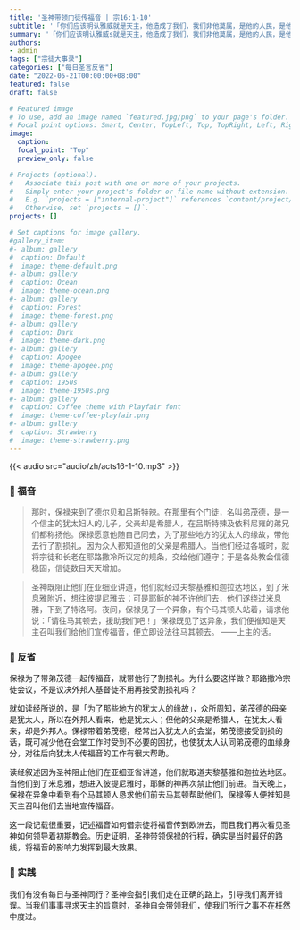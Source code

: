 ```yaml
---
title: '圣神带领门徒传福音 | 宗16:1-10'
subtitle: '「你们应该明认雅威就是天主，他造成了我们，我们非他莫属，是他的人民，是他牧场的羊队。」（咏100:3）'
summary: '「你们应该明认雅威s就是天主，他造成了我们，我们非他莫属，是他的人民，是他牧场的羊队。」（咏100:3）'
authors:
- admin
tags: ["宗徒大事录"]
categories: ["每日圣言反省"]
date: "2022-05-21T00:00:00+08:00"
featured: false
draft: false

# Featured image
# To use, add an image named `featured.jpg/png` to your page's folder.
# Focal point options: Smart, Center, TopLeft, Top, TopRight, Left, Right, BottomLeft, Bottom, BottomRight
image:
  caption:
  focal_point: "Top"
  preview_only: false

# Projects (optional).
#   Associate this post with one or more of your projects.
#   Simply enter your project's folder or file name without extension.
#   E.g. `projects = ["internal-project"]` references `content/project/deep-learning/index.md`.
#   Otherwise, set `projects = []`.
projects: []

# Set captions for image gallery.
#gallery_item:
#- album: gallery
#  caption: Default
#  image: theme-default.png
#- album: gallery
#  caption: Ocean
#  image: theme-ocean.png
#- album: gallery
#  caption: Forest
#  image: theme-forest.png
#- album: gallery
#  caption: Dark
#  image: theme-dark.png
#- album: gallery
#  caption: Apogee
#  image: theme-apogee.png
#- album: gallery
#  caption: 1950s
#  image: theme-1950s.png
#- album: gallery
#  caption: Coffee theme with Playfair font
#  image: theme-coffee-playfair.png
#- album: gallery
#  caption: Strawberry
#  image: theme-strawberry.png
---
```


{{< audio src="audio/zh/acts16-1-10.mp3" >}}

### :love_letter: 福音
> 那时，保禄来到了德尔贝和吕斯特辣。在那里有个门徒，名叫弟茂德，是一个信主的犹太妇人的儿子，父亲却是希腊人，在吕斯特辣及依科尼雍的弟兄们都称扬他。保禄愿意他随自己同去，为了那些地方的犹太人的缘故，带他去行了割损礼，因为众人都知道他的父亲是希腊人。当他们经过各城时，就将宗徒和长老在耶路撒冷所议定的规条，交给他们遵守；于是各处教会信德稳固，信徒数目天天增加。

> 圣神既阻止他们在亚细亚讲道，他们就经过夫黎基雅和迦拉达地区，到了米息雅附近，想往彼提尼雅去；可是耶稣的神不许他们去，他们遂绕过米息雅，下到了特洛阿。夜间，保禄见了一个异象，有个马其顿人站着，请求他说：「请往马其顿去，援助我们吧！」保禄既见了这异象，我们便推知是天主召叫我们给他们宣传福音，便立即设法往马其顿去。 ——上主的话。

### :speech_balloon: 反省
保禄为了带弟茂德一起传福音，就带他行了割损礼。为什么要这样做？耶路撒冷宗徒会议，不是议决外邦人基督徒不用再接受割损礼吗？

就如读经所说的，是「为了那些地方的犹太人的缘故」，众所周知，弟茂德的母亲是犹太人，所以在外邦人看来，他是犹太人；但他的父亲是希腊人，在犹太人看来，却是外邦人。保禄带着弟茂德，经常出入犹太人的会堂，弟茂德接受割损的话，既可减少他在会堂工作时受到不必要的困扰，也使犹太人认同弟茂德的血缘身分，对往后向犹太人传福音的工作有很大帮助。

读经叙述因为圣神阻止他们在亚细亚省讲道，他们就取道夫黎基雅和迦拉达地区。当他们到了米息雅，想进入彼提尼雅时，耶稣的神再次禁止他们前进。当天晚上，保禄在异象中看到有个马其顿人恳求他们前去马其顿帮助他们，保禄等人便推知是天主召叫他们去当地宣传福音。

这一段记载很重要，记述福音如何借宗徒将福音传到欧洲去，而且我们再次看见圣神如何领导着初期教会。历史证明，圣神带领保禄的行程，确实是当时最好的路线，将福音的影响力发挥到最大效果。

### :runner: 实践
我们有没有每日与圣神同行？圣神会指引我们走在正确的路上，引导我们离开错误。当我们事事寻求天主的旨意时，圣神自会带领我们，使我们所行之事不在枉然中度过。
